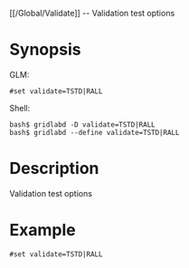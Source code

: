 [[/Global/Validate]] -- Validation test options

# Synopsis
GLM:
~~~
#set validate=TSTD|RALL
~~~
Shell:
~~~
bash$ gridlabd -D validate=TSTD|RALL
bash$ gridlabd --define validate=TSTD|RALL
~~~

# Description

Validation test options

# Example

~~~
#set validate=TSTD|RALL
~~~
